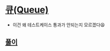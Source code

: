 # [큐(Queue)](http://level.goorm.io/exam/43246/%ED%81%90-queue/quiz/1)

- 이건 왜 테스트케이스 통과가 안되는지 모르겠다😫

## [풀이](./index.py)